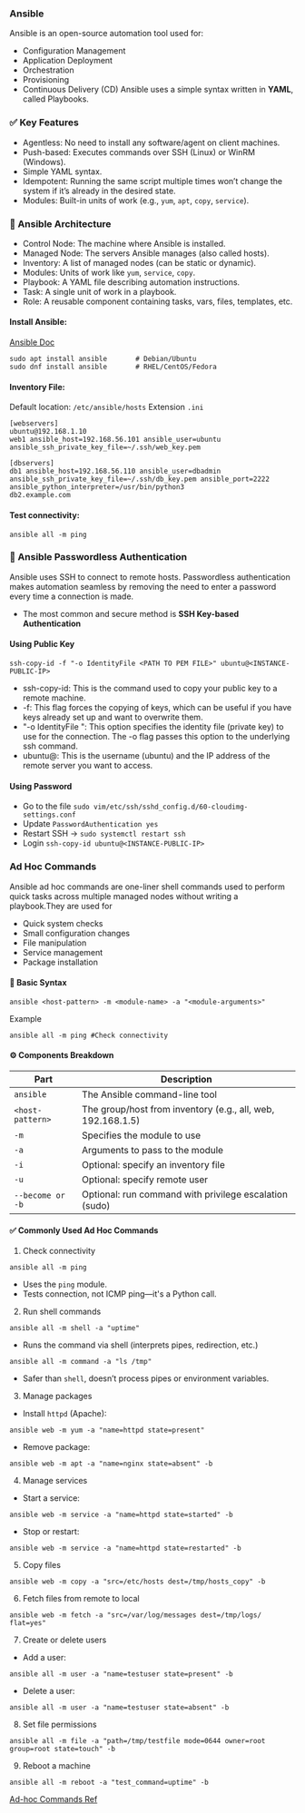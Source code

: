 ### Ansible
Ansible is an open-source automation tool used for:
- Configuration Management
- Application Deployment
- Orchestration
- Provisioning
- Continuous Delivery (CD)
Ansible uses a simple syntax written in **YAML**, called Playbooks.

### ✅ Key Features
- Agentless: No need to install any software/agent on client machines.
- Push-based: Executes commands over SSH (Linux) or WinRM (Windows).
- Simple YAML syntax.
- Idempotent: Running the same script multiple times won’t change the system if it’s already in the desired state.
- Modules: Built-in units of work (e.g., `yum`, `apt`, `copy`, `service`).

### 🔧 Ansible Architecture
- Control Node: The machine where Ansible is installed.
- Managed Node: The servers Ansible manages (also called hosts).
- Inventory: A list of managed nodes (can be static or dynamic).
- Modules: Units of work like `yum`, `service`, `copy`.
- Playbook: A YAML file describing automation instructions.
- Task: A single unit of work in a playbook.
- Role: A reusable component containing tasks, vars, files, templates, etc.

#### Install Ansible:
[Ansible Doc](https://docs.ansible.com/)
```
sudo apt install ansible       # Debian/Ubuntu  
sudo dnf install ansible       # RHEL/CentOS/Fedora
```
#### Inventory File:
Default location: `/etc/ansible/hosts`
Extension `.ini`
```
[webservers]
ubuntu@192.168.1.10
web1 ansible_host=192.168.56.101 ansible_user=ubuntu ansible_ssh_private_key_file=~/.ssh/web_key.pem

[dbservers]
db1 ansible_host=192.168.56.110 ansible_user=dbadmin ansible_ssh_private_key_file=~/.ssh/db_key.pem ansible_port=2222 ansible_python_interpreter=/usr/bin/python3
db2.example.com
```
#### Test connectivity:
```
ansible all -m ping
```

### 🔐 Ansible Passwordless Authentication
Ansible uses SSH to connect to remote hosts. Passwordless authentication makes automation seamless by removing the need to enter a password every time a connection is made.
- The most common and secure method is **SSH Key-based Authentication**

#### Using Public Key
```
ssh-copy-id -f "-o IdentityFile <PATH TO PEM FILE>" ubuntu@<INSTANCE-PUBLIC-IP>
```
- ssh-copy-id: This is the command used to copy your public key to a remote machine.
- -f: This flag forces the copying of keys, which can be useful if you have keys already set up and want to overwrite them.
- "-o IdentityFile ": This option specifies the identity file (private key) to use for the connection. The -o flag passes this option to the underlying ssh command.
- ubuntu@: This is the username (ubuntu) and the IP address of the remote server you want to access.

#### Using Password
- Go to the file `sudo vim/etc/ssh/sshd_config.d/60-cloudimg-settings.conf`
- Update `PasswordAuthentication yes`
- Restart SSH -> `sudo systemctl restart ssh`
- Login `ssh-copy-id ubuntu@<INSTANCE-PUBLIC-IP>`

### Ad Hoc Commands
Ansible ad hoc commands are one-liner shell commands used to perform quick tasks across multiple managed nodes without writing a playbook.They are used for
- Quick system checks
- Small configuration changes
- File manipulation
- Service management
- Package installation

#### 🧱 Basic Syntax
```
ansible <host-pattern> -m <module-name> -a "<module-arguments>"
```
Example
```
ansible all -m ping #Check connectivity
```

#### ⚙️ Components Breakdown
|Part	                   |Description                                                 |
|--------------------------|------------------------------------------------------------|
|`ansible`	               |The Ansible command-line tool                               |
|`<host-pattern>`	       |The group/host from inventory (e.g., all, web, 192.168.1.5) |
|`-m`	                   |Specifies the module to use                                 |
|`-a`	                   |Arguments to pass to the module                             |
|`-i`	                   |Optional: specify an inventory file                         |
|`-u`	                   |Optional: specify remote user                               |
|`--become or -b`	       |Optional: run command with privilege escalation (sudo)      |

#### ✅ Commonly Used Ad Hoc Commands
1. Check connectivity
```
ansible all -m ping
```
- Uses the `ping` module.
- Tests connection, not ICMP ping—it's a Python call.

2. Run shell commands
```
ansible all -m shell -a "uptime"
```
- Runs the command via shell (interprets pipes, redirection, etc.)
```
ansible all -m command -a "ls /tmp"
```
- Safer than `shell`, doesn’t process pipes or environment variables.

3. Manage packages
- Install `httpd` (Apache):
```
ansible web -m yum -a "name=httpd state=present"
```
- Remove package:
```
ansible web -m apt -a "name=nginx state=absent" -b
```
4. Manage services
- Start a service:
```
ansible web -m service -a "name=httpd state=started" -b
```
- Stop or restart:
```
ansible web -m service -a "name=httpd state=restarted" -b
```
5. Copy files
```
ansible web -m copy -a "src=/etc/hosts dest=/tmp/hosts_copy" -b
```
6. Fetch files from remote to local
```
ansible web -m fetch -a "src=/var/log/messages dest=/tmp/logs/ flat=yes"
```
7. Create or delete users
- Add a user:
```
ansible all -m user -a "name=testuser state=present" -b
```
- Delete a user:
```
ansible all -m user -a "name=testuser state=absent" -b
```
8. Set file permissions
```
ansible all -m file -a "path=/tmp/testfile mode=0644 owner=root group=root state=touch" -b
```
9. Reboot a machine
```
ansible all -m reboot -a "test_command=uptime" -b
```
[Ad-hoc Commands Ref](https://docs.ansible.com/ansible/latest/command_guide/intro_adhoc.html)


